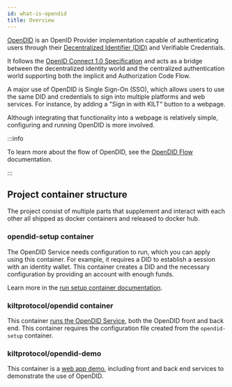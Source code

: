 ```yaml
---
id: what-is-opendid
title: Overview
---
```


[OpenDID](https://github.com/KILTprotocol/opendid) is an OpenID Provider implementation capable of authenticating users through their [Decentralized Identifier (DID)](../../concepts/02_did.md) and Verifiable Credentials.

It follows the [OpenID Connect 1.0 Specification](https://openid.net/specs/openid-connect-core-1_0.html#Introduction) and acts as a bridge between the decentralized identity world and the centralized authentication world supporting both the implicit and Authorization Code Flow.

A major use of OpenDID is Single Sign-On (SSO), which allows users to use the same DID and credentials to sign into multiple platforms and web services. For instance, by adding a "Sign in with KILT" button to a webpage.

Although integrating that functionality into a webpage is relatively simple, configuring and running OpenDID is more involved.

:::info

To learn more about the flow of OpenDID, see the [OpenDID Flow](./02_opendid_flow.md) documentation.

:::

## Project container structure

The project consist of multiple parts that supplement and interact with each other all shipped as docker containers and released to docker hub.

### opendid-setup container

The OpenDID Service needs configuration to run, which you can apply using this
container.
For example, it requires a DID to establish a session with an identity wallet.
This container creates a DID and the necessary configuration by providing an account with enough funds.

Learn more in the [run setup container documentation](./03_opendid_service.md#run-setup-container).

### kiltprotocol/opendid container

This container [runs the OpenDID Service](./03_opendid_service.md#run-the-service), both the OpenDID front and back end.
This container requires the configuration file created from the `opendid-setup` container.

### kiltprotocol/opendid-demo

This container is a [web app demo](./05_demo_project.md), including front and back end services to demonstrate the use of OpenDID.
